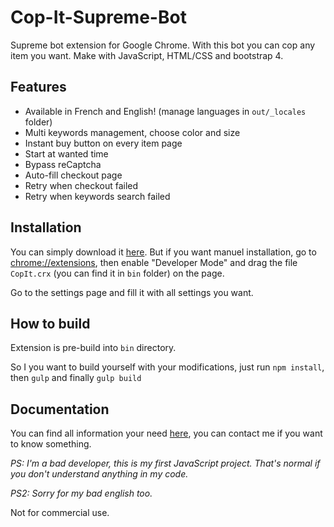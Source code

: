 # Cop-It-Supreme-Bot
Supreme bot extension for Google Chrome. With this bot you can cop any item you want. Make with JavaScript, HTML/CSS and bootstrap 4.

## Features
* Available in French and English! (manage languages in `out/_locales` folder)
* Multi keywords management, choose color and size
* Instant buy button on every item page
* Start at wanted time
* Bypass reCaptcha
* Auto-fill checkout page
* Retry when checkout failed
* Retry when keywords search failed

## Installation
You can simply download it [here](https://chrome.google.com/webstore/detail/cop-it-supreme-bot/nnkdcekecphmmnkimhpgangidfcngdpp).
But if you want manuel installation, go to [chrome://extensions](chrome://extensions), then enable "Developer Mode" and drag the file `CopIt.crx` (you can find it in `bin` folder) on the page.

Go to the settings page and fill it with all settings you want.

## How to build
Extension is pre-build into `bin` directory.

So I you want to build yourself with your modifications, just run `npm install`, then `gulp` and finally `gulp build`

## Documentation
You can find all information your need [here](https://copit.fr), you can contact me if you want to know something.

*PS: I'm a bad developer, this is my first JavaScript project. That's normal if you don't understand anything in my code.*

*PS2: Sorry for my bad english too.*

Not for commercial use.
